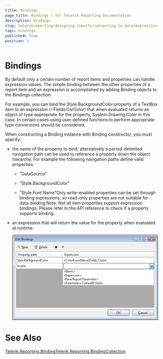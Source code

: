 ```yaml
---
title: Bindings
page_title: Bindings | for Telerik Reporting Documentation
description: Bindings
slug: telerikreporting/designing-reports/connecting-to-data/expressions/using-expressions/bindings
tags: bindings
published: True
position: 3
---
```


# Bindings



By default only a certain number of report items and properties can handle expression values. The simple binding between the other properties of a report item and an expression is accomplished by adding Binding objects to the Bindings collection.

For example, you can bind the Style.BackgroundColor property of a TextBox item to an expression (=Fields.CarColor) that when evaluated returns an object of type appropriate for the property, System.Drawing.Color in this case. In certain cases using user-defined functions to perform appropriate type conversions should be considered. 

When constructing a Binding instance with Binding constructor, you must specify:

* the name of the property to bind; alternatively a period-delimited 		  	navigation path can be used to reference a property down the object 		  	hierarchy. For example the following navigation paths define valid 		  	properties:

   + "DataSource"

   + "Style.BackgroundColor"

   + "Style.Font.Name"Only write-enabled properties can be set through binding 			expressions, so read-only properties are not suitable for 			data-binding.Note: Not all item properties support expression bindings. 			Please refer to the API reference to check if a property  			supports binding.

* an expression that will return the value for the property when evaluated at runtime.  

  ![](images/UI/Bindings.png)

# See Also
[Telerik.Reporting.Binding](/reporting/api/Telerik.Reporting.Binding)[Telerik.Reporting.BindingCollection](/reporting/api/Telerik.Reporting.BindingCollection)
